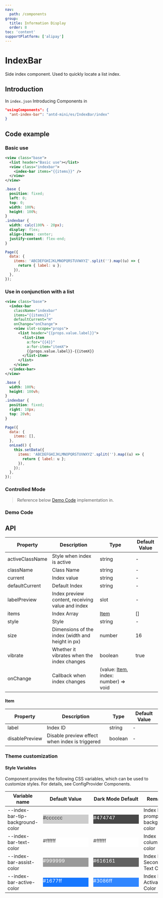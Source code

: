 ```yaml
---
nav:
  path: /components
group:
  title: Information Display
  order: 8
toc: 'content'
supportPlatform: ['alipay']
---
```


# IndexBar

Side index component. Used to quickly locate a list index.

## Introduction

In `index.json` Introducing Components in

```json
"usingComponents": {
  "ant-index-bar": "antd-mini/es/IndexBar/index"
}
```

## Code example

### Basic use

```xml
<view class="base">
  <list header="Basic use"></list>
  <view class="indexbar">
    <index-bar items="{{items}}" />
  </view>
</view>
```

```css
.base {
  position: fixed;
  left: 0;
  top: 0;
  width: 100%;
  height: 100%;
}
.indexbar {
  width: calc(100% - 20px);
  display: flex;
  align-items: center;
  justify-content: flex-end;
}
```

```js
Page({
  data: {
    items: 'ABCDEFGHIJKLMNOPQRSTUVWXYZ'.split('').map((u) => {
      return { label: u };
    }),
  },
});
```

### Use in conjunction with a list

```xml
<view class="base">
  <index-bar
    className="indexbar"
    items="{{items}}"
    defaultCurrent="H"
    onChange="onChange">
    <view slot-scope="props">
      <list header="{{props.value.label}}">
        <list-item
          a:for="{{4}}"
          a:for-item="itemX">
          {{props.value.label}}-{{itemX}}
        </list-item>
      </list>
    </view>
  </index-bar>
</view>
```

```css
.base {
  width: 100%;
  height: 100vh;
}
.indexbar {
  position: fixed;
  right: 10px;
  top: 20vh;
}
```

```js
Page({
  data: {
    items: [],
  },
  onLoad() {
    this.setData({
      items: 'ABCDEFGHIJKLMNOPQRSTUVWXYZ'.split('').map((u) => {
        return { label: u };
      }),
    });
  },
});
```

### Controlled Mode

> Reference below [Demo Code](#demo-代码) implementation in.

### Demo Code

<code src='../../demo/pages/IndexBarControl/index'></code>

## API

| Property            | Description                              | Type                                          | Default Value |
| --------------- | --------------------------------- | --------------------------------------------- | ------ |
| activeClassName | Style when index is active                  | string                                        | -      |
| className       | Class Name                              | string                                        | -      |
| current         | Index value                            | string                                        | -      |
| defaultCurrent  | Default Index                          | string                                        | -      |
| labelPreview    | Index preview content, receiving value and index | slot                                          | -      |
| items           | Index Array                          | [Item](#item)                                 | []     |
| style           | Style                              | string                                        | -      |
| size            | Dimensions of the index (width and height in px)       | number                                        | 16     |
| vibrate         | Whether it vibrates when the index changes                | boolean                                       | true   |
| onChange        | Callback when index changes                  | (value: [Item](#item), index: number) => void |

#### Item

| Property           | Description                     | Type    | Default Value |
| -------------- | ------------------------ | ------- | ------ |
| label          | Index ID                 | string  | -      |
| disablePreview | Disable preview effect when index is triggered | boolean | -      |

### Theme customization

#### Style Variables

Component provides the following CSS variables, which can be used to customize styles. For details, see ConfigProvider Components.

| Variable name                           | Default Value                                                                                            | Dark Mode Default                                                                                    | Remarks               |
| -------------------------------- | ------------------------------------------------------------------------------------------------- | ------------------------------------------------------------------------------------------------- | ------------------ |
| --index-bar-tip-background-color | <div style="width: 150px; height: 30px; background-color: #cccccc; color: #333333;">#cccccc</div> | <div style="width: 150px; height: 30px; background-color: #474747; color: #ffffff;">#474747</div> | Index bar prompt background color |
| --index-bar-text-color           | <div style="width: 150px; height: 30px; background-color: #ffffff; color: #333333;">#ffffff</div> | <div style="width: 150px; height: 30px; background-color: #ffffff; color: #333333;">#ffffff</div> | Index column text color     |
| --index-bar-assist-color         | <div style="width: 150px; height: 30px; background-color: #999999; color: #ffffff;">#999999</div> | <div style="width: 150px; height: 30px; background-color: #616161; color: #ffffff;">#616161</div> | Index Bar Secondary Text Color |
| --index-bar-active-color         | <div style="width: 150px; height: 30px; background-color: #1677ff; color: #ffffff;">#1677ff</div> | <div style="width: 150px; height: 30px; background-color: #3086ff; color: #ffffff;">#3086ff</div> | Index Bar Activation Color     |

